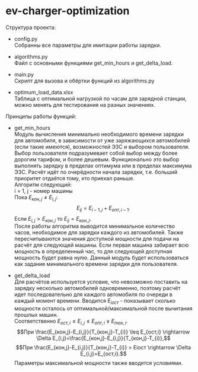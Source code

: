 # ev-charger-optimization

Структура проекта:  
* config.py  
Собранны все параметры для имитации работы зарядки.

* algorithms.py  
Файл с основными функциями get_min_hours и get_delta_load.

* main.py  
Скрипт для вызова и обёртки функций из algorithms.py

* optimum_load_data.xlsx  
Таблица с оптимальной нагрузкой по часам для зарядной станции, можно менять для тестирования на разных значениях.

Принципы работы функций:

* get_min_hours  
Модуль вычисления минимально необходимого времени зарядки для автомобиля, в зависимости от уже заряжающихся автомобилей (если такие имеются), возможностей ЭЗС и выбором пользователя.  
Выбор пользователя подразумевает собой выбор между более дорогим тарифом, и более дешевым. Функционально это выбор выполнять зарядку в пределах оптимума или в пределах максимума ЭЗС. Расчёт идёт по очерёдности начала зарядки, т.е. больший приоритет отдаётся тому, кто приехал раньше.  
Алгоритм следующий:  
i = 1, j - номер машины  
Пока $E_{кон,j} \neq E_{i,j}:$
$$E_{ij}=E_{i-1,j}+E_{опт,i-1}.$$
Если $E_{i,j}>E_{кон,j}$ то $E_{ij}=E_{кон,j}$.  
После работы алгоритма выводится минимальное количество часов, необходимое для зарядки каждого из автомобилей. Также пересчитываются значения доступной мощности для подачи на расчёт для следующей машины. Если первая машина забирает всю мощность в определенный час, то для следующей доступная мощность будет равна нулю.
Данный модуль будет использоваться как задание минимального времени зарядки для пользователя.

* get_delta_load  
Для расчётов используется условие, что невозможно поставить на зарядку несколько автомобилей одновременно, поэтому расчёт идет последовательно для каждого автомобиля по очереди в каждый момент времени.
Вводится $E_{iост}$ - показывает сколько мощности осталось от оптимальной/максимальной после вычитания прошлых машин.  
Соответственно $E_{ост,i} \leq E_{i,j} \leq E_{опт,i} \vee E_{max,i}$.  
$$При  \frac{E_{кон,j}-E_{i,j}}{T_{кон,j}-T_{i}} \leq E_{ост,i} \rightarrow \Delta E_{i,j}=\frac{E_{кон,j}-E_{i,j}}{T_{кон,j}-T_{i}},$$
$$При  \frac{E_{кон,j}-E_{i,j}}{T_{кон,j}-T_{i}} > Eiост \rightarrow \Delta E_{i,j}=E_{ост,i}.$$ 
Параметры максимальной мощности также вводятся условиями.

